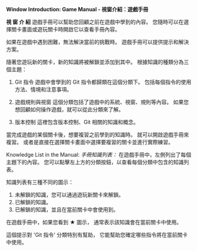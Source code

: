 **Window Introduction: Game Manual - 視窗介紹：遊戲手冊**

**視 窗 介 紹**
遊戲手冊可以幫助您回顧之前在遊戲中學到的內容。
您隨時可以在選擇關卡畫面或遊玩關卡時開啟它以查看手冊內容。

如果在遊戲中遇到困難，無法解決當前的挑戰時。
遊戲手冊可以提供提示和解決方案。

隨著您遊玩新的關卡，新的知識將被解鎖並添加到其中。
根據知識的種類分為三個主題：
1. Git 指令
遊戲中會學到的 Git 指令都歸類在這個分類下。
包括每個指令的使用方法、情境和注意事項。

1. 遊戲規則與視窗
這個分類包括了遊戲中的系統、視窗、規則等內容。
如果您想回顧如何操作遊戲，就可以從此分類來了解。

1. 版本控制
這裡包含版本控制、Git 相關的知識和概念。

當完成遊戲的某個關卡後，想要複習之前學到的知識時。
就可以開啟遊戲手冊來複習。
或者是直接在選擇關卡畫面中選擇要複習的關卡並進行實際練習。

Knowledge List in the Manual:
*手冊知識列表：*
在遊戲手冊中，左側列出了每個主題下的內容。
您可以點擊左上方的分類按鈕，以查看每個分類中包含的知識列表。

知識列表有三種不同的圖示：
1. 未解鎖的知識，您可以通過遊玩新關卡來解鎖。
2. 已解鎖的知識。
3. 已解鎖的知識，並且在當前關卡中會使用到。

在遊戲手冊中，如果您看到 ★ 圖示，
通常表示該知識會在當前關卡中使用。

這個提示對 'Git 指令' 分類特別有幫助，
它能幫助您確定哪些指令將在當前關卡中使用。